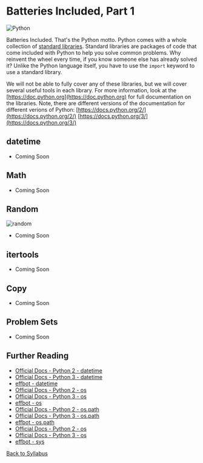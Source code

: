 # Batteries Included, Part 1

![Python](https://imgs.xkcd.com/comics/python.png)

Batteries Included. That's the Python motto. Python comes with a whole collection of [standard libraries](http://en.wikipedia.org/wiki/Standard_library). Standard libraries are packages of code that come included with Python to help you solve common problems. Why reinvent the wheel every time, if you know someone else has already solved it? Unlike the Python language itself, you have to use the `import` keyword to use a standard library.

We will not be able to fully cover any of these libraries, but we will cover several useful tools in each library. For more information, look at the [https://doc.python.org](https://doc.python.org) for full documentation on the libraries. Note, there are different versions of the documentation for different verions of Python: [https://docs.python.org/2/](https://docs.python.org/2/) [https://docs.python.org/3/](https://docs.python.org/3/)

## datetime

 * Coming Soon

## Math

 * Coming Soon

## Random

![random](http://imgs.xkcd.com/comics/random_number.png)

 * Coming Soon

## itertools

 * Coming Soon

## Copy

 * Coming Soon

## Problem Sets

 * Coming Soon

## Further Reading

 * [Official Docs - Python 2 - datetime](https://docs.python.org/2/library/datetime.html)
 * [Official Docs - Python 3 - datetime](https://docs.python.org/3/library/datetime.html)
 * [effbot - datetime](http://www.effbot.org/librarybook/datetime.htm)
 * [Official Docs - Python 2 - os](https://docs.python.org/2/library/os.html)
 * [Official Docs - Python 3 - os](https://docs.python.org/3/library/os.html)
 * [effbot - os](http://www.effbot.org/librarybook/os.htm)
 * [Official Docs - Python 2 - os.path](https://docs.python.org/2/library/os.path.html#module-os.path)
 * [Official Docs - Python 3 - os.path](https://docs.python.org/3/library/os.path.html#module-os.path)
 * [effbot - os.path](http://www.effbot.org/librarybook/os-path.htm)
 * [Official Docs - Python 2 - os](https://docs.python.org/2/library/sys.html)
 * [Official Docs - Python 3 - os](https://docs.python.org/3/library/sys.html)
 * [effbot - sys](http://www.effbot.org/librarybook/sys.htm)


[Back to Syllabus](../../README.md)
